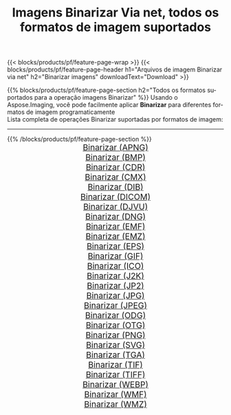 ﻿---
title: Imagens Binarizar Via net, todos os formatos de imagem suportados 
weight: 3920
url: /pt/net/binarize 
lang: pt
langdirlevel: 2
locales: zh-hans,ja,it,ru,de,es,fr,nl,id,lt,pl,pt,vi,tr,ko,zh-hant,ar,hi,th,sv,cs,uk,he
description: Usando Aspose.Imaging, você pode facilmente imagens Binarizar Via net
---

{{< blocks/products/pf/feature-page-wrap >}}
{{< blocks/products/pf/feature-page-header h1="Arquivos de imagem Binarizar via net" h2="Binarizar imagens" downloadText="Download" >}}


{{% blocks/products/pf/feature-page-section  h2="Todos os formatos suportados para a operação imagens Binarizar" %}}
Usando o Aspose.Imaging, você pode facilmente aplicar **Binarizar** para diferentes formatos de imagem programaticamente
<br/>
Lista completa de operações Binarizar suportadas por formatos de imagem:
<hr/>
{{% /blocks/products/pf/feature-page-section %}}
<div class="container-fluid productfamilypage bg-gray">
    <div class="convertypes bg-gray agp-content section">
        <div class="container">
		<div class="row other-converters" style="gap: 10px;font-size: 19px;text-align:center;">
		    <div class='col-md-2 other-converter remove-lp remove-rp'><a href="/imaging/pt/net/binarize/apng" style="padding:15px;">Binarizar (APNG)</a></div><div class='col-md-2 other-converter remove-lp remove-rp'><a href="/imaging/pt/net/binarize/bmp" style="padding:15px;">Binarizar (BMP)</a></div><div class='col-md-2 other-converter remove-lp remove-rp'><a href="/imaging/pt/net/binarize/cdr" style="padding:15px;">Binarizar (CDR)</a></div><div class='col-md-2 other-converter remove-lp remove-rp'><a href="/imaging/pt/net/binarize/cmx" style="padding:15px;">Binarizar (CMX)</a></div><div class='col-md-2 other-converter remove-lp remove-rp'><a href="/imaging/pt/net/binarize/dib" style="padding:15px;">Binarizar (DIB)</a></div><div class='col-md-2 other-converter remove-lp remove-rp'><a href="/imaging/pt/net/binarize/dicom" style="padding:15px;">Binarizar (DICOM)</a></div><div class='col-md-2 other-converter remove-lp remove-rp'><a href="/imaging/pt/net/binarize/djvu" style="padding:15px;">Binarizar (DJVU)</a></div><div class='col-md-2 other-converter remove-lp remove-rp'><a href="/imaging/pt/net/binarize/dng" style="padding:15px;">Binarizar (DNG)</a></div><div class='col-md-2 other-converter remove-lp remove-rp'><a href="/imaging/pt/net/binarize/emf" style="padding:15px;">Binarizar (EMF)</a></div><div class='col-md-2 other-converter remove-lp remove-rp'><a href="/imaging/pt/net/binarize/emz" style="padding:15px;">Binarizar (EMZ)</a></div><div class='col-md-2 other-converter remove-lp remove-rp'><a href="/imaging/pt/net/binarize/eps" style="padding:15px;">Binarizar (EPS)</a></div><div class='col-md-2 other-converter remove-lp remove-rp'><a href="/imaging/pt/net/binarize/gif" style="padding:15px;">Binarizar (GIF)</a></div><div class='col-md-2 other-converter remove-lp remove-rp'><a href="/imaging/pt/net/binarize/ico" style="padding:15px;">Binarizar (ICO)</a></div><div class='col-md-2 other-converter remove-lp remove-rp'><a href="/imaging/pt/net/binarize/j2k" style="padding:15px;">Binarizar (J2K)</a></div><div class='col-md-2 other-converter remove-lp remove-rp'><a href="/imaging/pt/net/binarize/jp2" style="padding:15px;">Binarizar (JP2)</a></div><div class='col-md-2 other-converter remove-lp remove-rp'><a href="/imaging/pt/net/binarize/jpg" style="padding:15px;">Binarizar (JPG)</a></div><div class='col-md-2 other-converter remove-lp remove-rp'><a href="/imaging/pt/net/binarize/jpeg" style="padding:15px;">Binarizar (JPEG)</a></div><div class='col-md-2 other-converter remove-lp remove-rp'><a href="/imaging/pt/net/binarize/odg" style="padding:15px;">Binarizar (ODG)</a></div><div class='col-md-2 other-converter remove-lp remove-rp'><a href="/imaging/pt/net/binarize/otg" style="padding:15px;">Binarizar (OTG)</a></div><div class='col-md-2 other-converter remove-lp remove-rp'><a href="/imaging/pt/net/binarize/png" style="padding:15px;">Binarizar (PNG)</a></div><div class='col-md-2 other-converter remove-lp remove-rp'><a href="/imaging/pt/net/binarize/svg" style="padding:15px;">Binarizar (SVG)</a></div><div class='col-md-2 other-converter remove-lp remove-rp'><a href="/imaging/pt/net/binarize/tga" style="padding:15px;">Binarizar (TGA)</a></div><div class='col-md-2 other-converter remove-lp remove-rp'><a href="/imaging/pt/net/binarize/tif" style="padding:15px;">Binarizar (TIF)</a></div><div class='col-md-2 other-converter remove-lp remove-rp'><a href="/imaging/pt/net/binarize/tiff" style="padding:15px;">Binarizar (TIFF)</a></div><div class='col-md-2 other-converter remove-lp remove-rp'><a href="/imaging/pt/net/binarize/webp" style="padding:15px;">Binarizar (WEBP)</a></div><div class='col-md-2 other-converter remove-lp remove-rp'><a href="/imaging/pt/net/binarize/wmf" style="padding:15px;">Binarizar (WMF)</a></div><div class='col-md-2 other-converter remove-lp remove-rp'><a href="/imaging/pt/net/binarize/wmz" style="padding:15px;">Binarizar (WMZ)</a></div>
                </div>
        </div>
    </div>
</div>
<br/>
